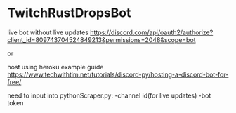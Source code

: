 ﻿# TwitchRustDropsBot
live bot without live updates
https://discord.com/api/oauth2/authorize?client_id=809743704524849213&permissions=2048&scope=bot 

or 

host using heroku
example guide
https://www.techwithtim.net/tutorials/discord-py/hosting-a-discord-bot-for-free/

need to input into pythonScraper.py:
-channel id(for live updates)
-bot token
